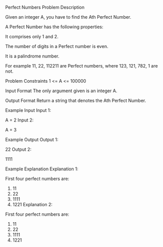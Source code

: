 Perfect Numbers
Problem Description

Given an integer A, you have to find the Ath Perfect Number.

A Perfect Number has the following properties:

It comprises only 1 and 2.

The number of digits in a Perfect number is even.

It is a palindrome number.

For example 11, 22, 112211 are Perfect numbers, where 123, 121, 782, 1 are not.



Problem Constraints
1 <= A <= 100000



Input Format
The only argument given is an integer A.



Output Format
Return a string that denotes the Ath Perfect Number.



Example Input
Input 1:

A = 2
Input 2:

A = 3


Example Output
Output 1:

22
Output 2:

1111


Example Explanation
Explanation 1:

First four perfect numbers are:
1. 11
2. 22
3. 1111
4. 1221
   Explanation 2:

First four perfect numbers are:
1. 11
2. 22
3. 1111
4. 1221